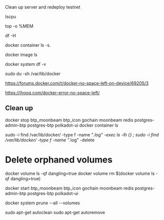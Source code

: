 Clean up server and redeploy testnet

lscpu

top -o %MEM

df -H

docker container ls -s.

docker image ls

docker system df -v

sudo du -sh /var/lib/docker

https://forums.docker.com/t/docker-no-space-left-on-device/69205/3

https://jhooq.com/docker-error-no-space-left/

## Clean up

docker stop btp_moonbeam btp_icon gochain moonbeam redis postgres-admin-btp postgres-btp polkadot-ui
docker container ls

sudo -i find /var/lib/docker/ -type f -name "*.log" -exec ls -lh {} \;
sudo -i find /var/lib/docker/ -type f -name "*.log" -delete

# Delete orphaned volumes

docker volume ls -qf dangling=true
docker volume rm $(docker volume ls -qf dangling=true)

docker start btp_moonbeam btp_icon gochain moonbeam redis postgres-admin-btp postgres-btp polkadot-ui

docker system prune --all --volumes

sudo apt-get autoclean
sudo apt-get autoremove
